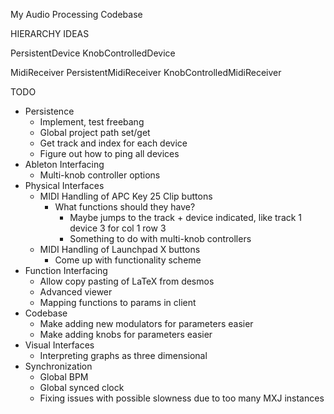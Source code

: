 My Audio Processing Codebase

HIERARCHY IDEAS

PersistentDevice
KnobControlledDevice

MidiReceiver
PersistentMidiReceiver
KnobControlledMidiReceiver


TODO
- Persistence
    - Implement, test freebang
    - Global project path set/get
    - Get track and index for each device
    - Figure out how to ping all devices
- Ableton Interfacing
    - Multi-knob controller options
- Physical Interfaces
    - MIDI Handling of APC Key 25 Clip buttons
        - What functions should they have?
            - Maybe jumps to the track + device indicated, like track 1 device 3 for col 1 row 3
            - Something to do with multi-knob controllers
    - MIDI Handling of Launchpad X buttons
        - Come up with functionality scheme
- Function Interfacing
    - Allow copy pasting of LaTeX from desmos
    - Advanced viewer
    - Mapping functions to params in client
- Codebase
    - Make adding new modulators for parameters easier
    - Make adding knobs for parameters easier
- Visual Interfaces
    - Interpreting graphs as three dimensional
- Synchronization
    - Global BPM
    - Global synced clock
    - Fixing issues with possible slowness due to too many MXJ instances